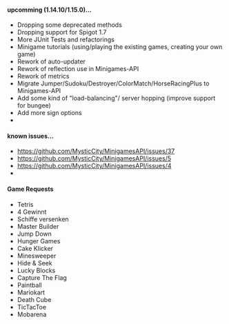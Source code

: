 #### upcomming (1.14.10/1.15.0)...
* Dropping some deprecated methods
* Dropping support for Spigot 1.7
* More JUnit Tests and refactorings
* Minigame tutorials (using/playing the existing games, creating your own game)
* Rework of auto-updater
* Rework of reflection use in Minigames-API
* Rework of metrics
* Migrate Jumper/Sudoku/Destroyer/ColorMatch/HorseRacingPlus to Minigames-API
* Add some kind of "load-balancing"/ server hopping (improve support for bungee)
* Add more sign options
* 

#### known issues...
* https://github.com/MysticCity/MinigamesAPI/issues/37
* https://github.com/MysticCity/MinigamesAPI/issues/5
* https://github.com/MysticCity/MinigamesAPI/issues/4
* 

#### Game Requests
* Tetris
* 4 Gewinnt
* Schiffe versenken
* Master Builder
* Jump Down
* Hunger Games
* Cake Klicker
* Minesweeper
* Hide & Seek
* Lucky Blocks
* Capture The Flag
* Paintball
* Mariokart
* Death Cube
* TicTacToe
* Mobarena

